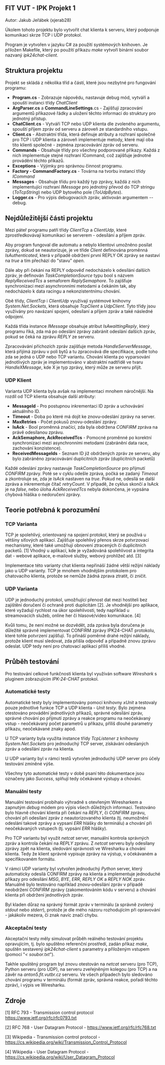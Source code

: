 ## FIT VUT - IPK Projekt 1
Autor: Jakub Jeřábek (xjerab28)

Úkolem tohoto projektu bylo vytvořit chat klienta k serveru, 
který podporuje komunikaci skrze TCP i UDP protokol.

Program je vytvořen v jazyku C# za použití systémových knihoven.
Je přiložen Makefile, který po použití příkazu *make* vytvoří binární
soubor nazvaný *ipk24chat-client*.

## Struktura projektu
Projekt se skládá z několika tříd a částí, které jsou nezbytné pro fungování
programu:
- **Program.cs** - Zobrazuje nápovědu, nastavuje debug mód, vytváří a
spouští instanci třídy *ChatClient*
- **ArgParser.cs** a **CommandLineSettings**.cs - Zajišťují zpracování argumentů
příkazové řádky a uložení těchto informací do struktury pro jednotný přístup.
- **ChatClient.cs** - Vytváří TCP nebo UDP klienta dle zvoleného argumentu, 
spouští příjem zpráv od serveru a zároveň ze standardního vstupu.
- **Client.cs** - Abstraktní třída, která definuje atributy a rozhraní společné pro TCP i UDP
klienta a zároveň implementuje metody, které mají oba tito klienti společné -
zejména zpracovávání zpráv od serveru.
- **Commands** - Obsahuje třídy pro všechny podporované příkazy. Každá z nich
implementuje stejné rozhraní ICommand, což zajišťuje jednotné provádění těchto
příkazů.
- **Exceptions** - Výjimky pro správnou činnost programu.
- **Factory - CommandFactory.cs** - Továrna na tvorbu instancí třídy *ICommand*
- **Messages** - Obsahuje třídu pro každý typ zprávy, každá z nich implementující
rozhraní *IMessage* pro jednotný převod do TCP stringu (_ToTcpString_) nebo UDP bytového pole (_ToUdpBytes_).
- **Logger.cs** - Pro výpis debugovacích zpráv, aktivován argumentem --debug.

## Nejdůležitější části projektu
Mezi páteř programu patří třídy *ClientTcp* a *ClientUdp*, které zprostředkovávají
komunikaci se serverem - odesílání a příjem zpráv.

Aby program fungoval dle automatu a nebylo klientovi umožněno posílat zprávy, dokud se
neautorizuje, je ve tříde _Client_ definována proměnná _IsAuthenticated_, která v případě obdržení první REPLY OK
zprávy se nastaví na _true_ a tím přechází do "stavu" _open_. 

Dále aby při čekání na REPLY odpověď nedocházelo k odesílání dalších zpráv, je definován
_TaskCompletionSource_ typu bool s názvem _ReplyReceivedTcs_ a semaforem _ReplySemaphore_. 
To zajišťuje synchronizaci mezi asynchronními metodami a čekáním tak, aby nedocházelo
k data racingu a nekonzistentnímu chování.

Obě třídy, _ClientTcp_ i _ClientUdp_ využívají systémové knihovny _System.Net.Sockets_, která
obsahuje _TcpClient_ a _UdpClient_. Tyto třídy jsou využívány pro navázaní spojení, odesílaní a 
příjem zpráv a také následné odpojení. 

Každá třída instance _IMessage_ obsahuje atribut _IsAwaittingReply_, který programu říká,
zda má po odeslání zprávy zabránit odeslání dalších zpráv, pokud se čeká na zprávu _REPLY_ ze serveru.

Zpracovávání příchozích zpráv zajišťuje metoda _HandleServerMessage_, která přijímá zprávu v poli bytů a tu
zpracovává dle specifikace, podle toho zda se jedná o UDP nebo TCP variantu. Chování klienta po
vyparsování jednotlivých zpráv je implementováno v abstraktní nadtřídě ve tvaru _HandleXMessage_, kde X je
typ zprávy, který může ze serveru přijít.

### UDP Klient

Varianta UDP klienta byla avšak na implementaci mnohem náročnější. Na rozdíl
od TCP klienta obsahuje další atributy:
- **MessageId** - Pro postupnou inkrementaci ID zpráv a uchovávání aktuálního ID.
- **Timeout** - Doba po které má dojít ke znovu-odeslání zprávy na server.
- **MaxRetries** - Počet pokusů znovu-odeslání zprávy.
- **IsAck** - Bool proměnná značící, zda byla obdržena _CONFIRM_ zpráva na právě odesílanou zprávu.
- **AckSemaphore, AckReceivedTcs** - Pomocné proměnné po korektní synchronizaci
mezi asynchronními metodami (zabránění data race, zachování konzistence).
- **ReceivedMessageIds** - Seznam ID již obdržených zpráv ze serveru, aby bylo zabráněno zpracovávání
duplicitních zpráv (duplicitních packetů)

Každé odeslání zprávy nastavuje _TaskCompletionSource_ pro přijmutí _CONFIRM_ zprávy. Poté se
v cyklu odešle zpráva, počká se zadaný _Timeout_ a zkontroluje se, zda je _IsAck_ nastaven na _true_.
Pokud ne, odesílá se další zpráva a inkrementuje čítač _retryCount_. V případě, že cyklus skončí a IsAck
je na _false_, nebo úloha _AckReceivedTcs_ nebyla dokončena, je vypsána chybová hláška o nedoručení zprávy.



## Teorie potřebná k porozumění
### TCP Varianta
TCP je spolehlivý, orientovaný na spojení protokol, který se používá u většiny síťových aplikací. Zajišťuje spolehlivý přenos skrze potvrzovací mechanismy, které také umožňují obnovení ztracených či duplicitních packetů. [1] Vhodný u aplikací, kde je vyžadováná spolehlivost a integrita dat - webové aplikace, e-mailové služby, webový prohlížeč atd. [3]

Implementace této varianty chat klienta nepřináší žádné větší režijní náklady jako u UDP varianty. TCP je mnohem vhodnějším protokolem pro chatovacího klienta, protože se nemůže žádná zprava ztratit, či zničit.
### UDP Varianta
UDP je jednoduchý protokol, umožňující přenost dat mezi hostiteli bez zajištění doručení či ochraně proti duplicitám [2]. Je vhodnější pro aplikace, které vyžadují rychlost na úkor spolehlivosti, tedy například u streamovacích služeb, online her či hlasové/video komunikace. [4]

Kvůli tomu, že není možné se dozvědět, zda zpráva byla doručena je důležité správně implementovat CONFIRM zprávy IPK24-CHAT protokolu, které tohle potvrzení zajišťují. To přináší poměrné drahé režijní náklady, protože klient musí sledovat, zda přišla odpověď a případně znovu zprávu odeslat. UDP tedy není pro chatovací aplikaci příliš vhodné. 
## Průběh testování
Pro testování celkové funkčnosti klienta byl využíván software _Wireshark_ s pluginem zobrazujícím
_IPK-24-CHAT_ protokol. 


### Automatické testy
Automatické testy byly implementovány pomocí knihovny _xUnit_ a testovaly pouze jednotlivé
funkce TCP a UDP klienta - _Unit testy_. Bylo zejména otestováno provádění jednotlivých příkazů,
správné odesílání zpráv, správné chování po přijmutí zprávy a reakce programu na neočekávaný vstup - 
neočekávaný počet parametrů u příkazu, příliš dlouhé parametry příkazu, neočekávané znaky apod. 

U TCP varianty byla využita instance třídy _TcpListener_ z knihovny _System.Net.Sockets_ pro
jednoduchý TCP server, získávání odeslaných zpráv a odesílání zpráv na klienta.

U UDP varianty byl v rámci testů vytvořen jednoduchý UDP server pro účely testování zmíněné výše.

Všechny tyto automatické testy v době psaní této dokumentace jsou označeny jako _Success_, splňují
tedy očekávané výstupy a chování.

### Manuální testy
Manuální testování probíhalo výhradně s otevřeným Wiresharkem a zapnutým _debug_ módem pro
výpis všech důležitých informací. Testováno bylo hlavně chování klienta při čekání na _REPLY_, či _CONFIRM_
zprávu, chování při odesílaní zpráv z neautorizovaného klienta (tj. neumožnění odeslání takové zprávy a vypsaní 
_ERR_ hlášky do terminálu) a chování při neočekávaných vstupech (tj. vypsání _ERR_ hlášky).

Pro TCP variantu byl využit _netcat_ server, manuální kontrola správných zpráv a kontrola čekání
na _REPLY_ zprávu. Z _netcat_ serveru byly odesílany zprávy zpět na klienta, sledování správnosti
ve Wiresharku a chování klienta. Tedy že klient správně vypisuje zprávy na výstup, v očekávaném a 
specifikovaném formátu.

V rámci UDP varianty byl vytvořen jednoduchý _Python_ server, který automaticky
odesílá CONFIRM zprávy na klienta a implementuje jednoduché příkazy pro odesílání
_MSG_, _BYE_, _ERR_, _REPLY OK_ a _REPLY NOK_ zpráv. Manuálně bylo testováno například
znovu-odesílání zpráv v případě neobdržení _CONFIRM_ zprávy (zakomentováním kódu v serveru) a chování
klienta při obdržení jednotlivých zpráv.

Byl kladen důraz na správný formát zpráv v terminálu (a správně zvolený _stdout_ nebo _stderr_), protože 
je dle mého názoru rozhodujícím při opravování - jakákoliv mezera, či znak navíc značí chybu.

### Akceptační testy
Akceptační testy měly simulovat průběh reálného testování projektu opravujícím, tj. bylo spuštěno
referenční prostředí, zadán příkaz _make_, spuštěn sestavený _ipk24chat-client_ s parametry
a přiloženým vstupem (pomocí "_< soubor.txt_"). 

Takhle spuštěný program byl znovu otestován na _netcat_ serveru (pro TCP), Python serveru
(pro UDP), na serveru zveřejněným kolegou (pro TCP) a na závěr na 
_anton5.fit.vutbr.cz_ serveru. Ve všech případech bylo sledováno chování programu
v terminálu (formát zpráv, správná reakce, pořadí těchto zpráv), i výpis ve Wiresharku.



## Zdroje
[1] RFC 793 - Transmission control protocol https://www.ietf.org/rfc/rfc0793.txt

[2] RFC 768 - User Datagram Protocol - https://www.ietf.org/rfc/rfc768.txt

[3] Wikipedia - Transmission control protocol - https://cs.wikipedia.org/wiki/Transmission_Control_Protocol

[4] Wikipedia - User Datagram Protocol - https://cs.wikipedia.org/wiki/User_Datagram_Protocol